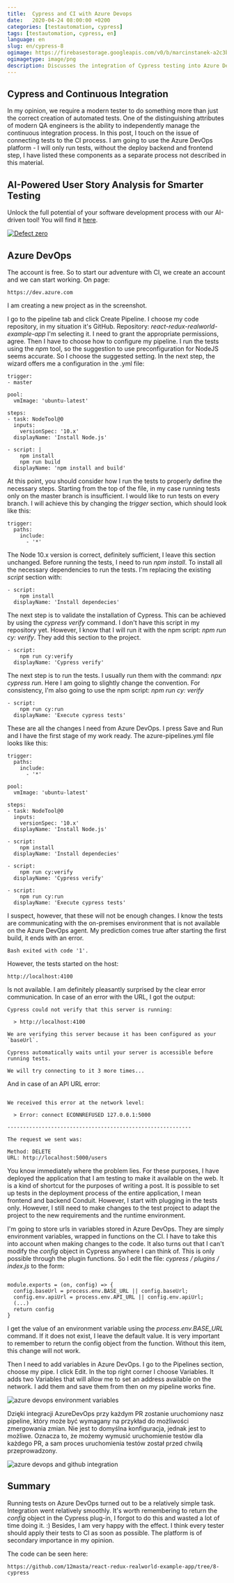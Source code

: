 ```yaml
---
title:  Cypress and CI with Azure Devops
date:   2020-04-24 08:00:00 +0200
categories: [testautomation, cypress]
tags: [testautomation, cypress, en]
language: en
slug: en/cypress-8
ogimage: https://firebasestorage.googleapis.com/v0/b/marcinstanek-a2c3b.appspot.com/o/2020-04-13-cypress-and-ci%2Fpost_cover.png?alt=media&token=582925ff-bf77-4edb-96f7-341c5a06668d
ogimagetype: image/png
description: Discusses the integration of Cypress testing into Azure DevOps for continuous integration. It provides a step-by-step guide on configuring the CI pipeline in Azure DevOps, making necessary script adjustments, handling environment variables, and highlights the importance of testing in the CI process. Additionally, it emphasizes the ease of integration and the significance of applying testing to CI for testers. You can find the code on GitHub for reference.
---
```


## Cypress and Continuous Integration

In my opinion, we require a modern tester to do something more than just the correct creation of automated tests. One of the distinguishing attributes of modern QA engineers is the ability to independently manage the continuous integration process. In this post, I touch on the issue of connecting tests to the CI process. I am going to use the Azure DevOps platform - I will only run tests, without the deploy backend and frontend step, I have listed these components as a separate process not described in this material.

## AI-Powered User Story Analysis for Smarter Testing

Unlock the full potential of your software development process with our AI-driven tool! You will find it [here](https://defectzero.com/).

[![Defect zero](https://firebasestorage.googleapis.com/v0/b/marcinstanek-a2c3b.appspot.com/o/defect%20zero%2Fdefect-zero-min.png?alt=media&token=6ca28446-47df-4391-a5a7-a5d8ca7bd0e5)](https://defectzero.com/)

## Azure DevOps

The account is free. So to start our adventure with CI, we create an account and we can start working. On page:

    https://dev.azure.com

I am creating a new project as in the screenshot.

I go to the pipeline tab and click Create Pipeline. I choose my code repository, in my situation it's GitHub. Repository: _react-redux-realworld-example-app_ I'm selecting it. I need to grant the appropriate permissions, agree. Then I have to choose how to configure my pipeline. I run the tests using the _npm_ tool, so the suggestion to use preconfiguration for NodeJS seems accurate. So I choose the suggested setting. In the next step, the wizard offers me a configuration in the .yml file:

```
trigger:
- master

pool:
  vmImage: 'ubuntu-latest'

steps:
- task: NodeTool@0
  inputs:
    versionSpec: '10.x'
  displayName: 'Install Node.js'

- script: |
    npm install
    npm run build
  displayName: 'npm install and build'
```

At this point, you should consider how I run the tests to properly define the necessary steps. Starting from the top of the file, in my case running tests only on the master branch is insufficient. I would like to run tests on every branch. I will achieve this by changing the _trigger_ section, which should look like this:

```
trigger:
  paths:
    include:
      - '*'
```

The Node 10.x version is correct, definitely sufficient, I leave this section unchanged. Before running the tests, I need to run _npm install_. To install all the necessary dependencies to run the tests. I'm replacing the existing _script_ section with:
```
- script:
    npm install
  displayName: 'Install dependecies'  
```

The next step is to validate the installation of Cypress. This can be achieved by using the _cypress verify_ command. I don't have this script in my repository yet. However, I know that I will run it with the npm script: _npm run cy: verify_. They add this section to the project.

```
- script:
    npm run cy:verify
  displayName: 'Cypress verify'
```

The next step is to run the tests. I usually run them with the command: _npx cypress run_. Here I am going to slightly change the convention. For consistency, I'm also going to use the npm script: _npm run cy: verify_

```
- script:
    npm run cy:run
  displayName: 'Execute cypress tests'
```

These are all the changes I need from Azure DevOps. I press Save and Run and I have the first stage of my work ready. The azure-pipelines.yml file looks like this:

```
trigger:
  paths:
    include:
      - '*'

pool:
  vmImage: 'ubuntu-latest'

steps:
- task: NodeTool@0
  inputs:
    versionSpec: '10.x'
  displayName: 'Install Node.js'

- script:
    npm install
  displayName: 'Install dependecies'  

- script:
    npm run cy:verify
  displayName: 'Cypress verify'

- script:
    npm run cy:run
  displayName: 'Execute cypress tests'
```

I suspect, however, that these will not be enough changes. I know the tests are communicating with the on-premises environment that is not available on the Azure DevOps agent. My prediction comes true after starting the first build, it ends with an error.

    Bash exited with code '1'.

However, the tests started on the host:

    http://localhost:4100

Is not available. I am definitely pleasantly surprised by the clear error communication. In case of an error with the URL, I got the output:

```
Cypress could not verify that this server is running:

  > http://localhost:4100

We are verifying this server because it has been configured as your `baseUrl`.

Cypress automatically waits until your server is accessible before running tests.

We will try connecting to it 3 more times...
```

And in case of an API URL error:

```

We received this error at the network level:

  > Error: connect ECONNREFUSED 127.0.0.1:5000

-----------------------------------------------------------

The request we sent was:

Method: DELETE
URL: http://localhost:5000/users
```

You know immediately where the problem lies. For these purposes, I have deployed the application that I am testing to make it available on the web. It is a kind of shortcut for the purposes of writing a post. It is possible to set up tests in the deployment process of the entire application, I mean frontend and backend Conduit. However, I start with plugging in the tests only. However, I still need to make changes to the test project to adapt the project to the new requirements and the runtime environment.

I'm going to store urls in variables stored in Azure DevOps. They are simply environment variables, wrapped in functions on the CI. I have to take this into account when making changes to the code. It also turns out that I can't modify the _config_ object in Cypress anywhere I can think of. This is only possible through the plugin functions. So I edit the file: _cypress / plugins / index.js_ to the form:

```

module.exports = (on, config) => {
  config.baseUrl = process.env.BASE_URL || config.baseUrl;
  config.env.apiUrl = process.env.API_URL || config.env.apiUrl;
  (...)
  return config
}
```

I get the value of an environment variable using the _process.env.BASE_URL_ command. If it does not exist, I leave the default value. It is very important to remember to return the config object from the function. Without this item, this change will not work.

Then I need to add variables in Azure DevOps. I go to the Pipelines section, choose my pipe. I click Edit. In the top right corner I choose Variables. It adds two Variables that will allow me to set an address available on the network. I add them and save them from then on my pipeline works fine.

![azure devops environment variables](https://firebasestorage.googleapis.com/v0/b/marcinstanek-a2c3b.appspot.com/o/2020-04-13-cypress-and-ci%2Fcypress-8-1.png?alt=media&token=32482f6d-483d-4e3a-b6c9-d613a035be69)

Dzięki integracji AzureDevOps przy każdym PR zostanie uruchomiony nasz pipeline, który może być wymagany na przykład do możliwości zmergowania zmian. Nie jest to domyślna konfiguracja, jednak jest to możliwe. Oznacza to, że możemy wymusić uruchomienie testów dla każdego PR, a sam proces uruchomienia testów został przed chwilą przeprowadzony.

![azure devops and github integration](https://firebasestorage.googleapis.com/v0/b/marcinstanek-a2c3b.appspot.com/o/2020-04-13-cypress-and-ci%2Fcypress-8-2.png?alt=media&token=8fe77ccd-55d3-4207-a2d9-00bcd9686f2c)

## Summary

Running tests on Azure DevOps turned out to be a relatively simple task. Integration went relatively smoothly. It's worth remembering to return the _config_ object in the Cypress plug-in, I forgot to do this and wasted a lot of time doing it. :) Besides, I am very happy with the effect. I think every tester should apply their tests to CI as soon as possible. The platform is of secondary importance in my opinion.

The code can be seen here:

    https://github.com/12masta/react-redux-realworld-example-app/tree/8-cypress

